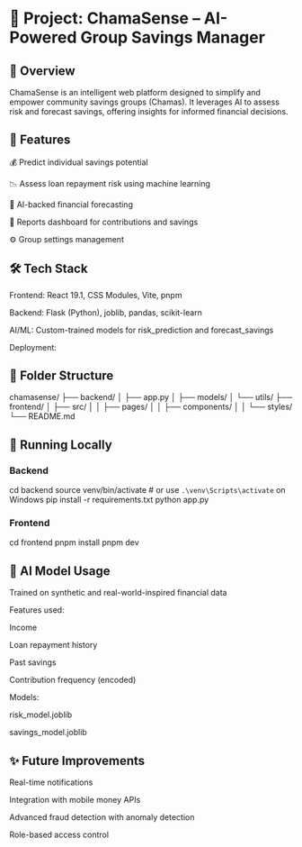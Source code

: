 # 📌 Project: ChamaSense – AI-Powered Group Savings Manager

## 📖 Overview

ChamaSense is an intelligent web platform designed to simplify and empower community savings groups (Chamas). It leverages AI to assess risk and forecast savings, offering insights for informed financial decisions.

## 🚀 Features

💰 Predict individual savings potential

📉 Assess loan repayment risk using machine learning

🧠 AI-backed financial forecasting

🧾 Reports dashboard for contributions and savings

⚙️ Group settings management

## 🛠️ Tech Stack

Frontend: React 19.1, CSS Modules, Vite, pnpm

Backend: Flask (Python), joblib, pandas, scikit-learn

AI/ML: Custom-trained models for risk_prediction and forecast_savings

Deployment:

## 📂 Folder Structure

chamasense/
├── backend/
│ ├── app.py
│ ├── models/
│ └── utils/
├── frontend/
│ ├── src/
│ │ ├── pages/
│ │ ├── components/
│ │ └── styles/
└── README.md

## 🧪 Running Locally

### Backend

cd backend
source venv/bin/activate # or use `.\venv\Scripts\activate` on Windows
pip install -r requirements.txt
python app.py

### Frontend

cd frontend
pnpm install
pnpm dev

## 🧠 AI Model Usage

Trained on synthetic and real-world-inspired financial data

Features used:

Income

Loan repayment history

Past savings

Contribution frequency (encoded)

Models:

risk_model.joblib

savings_model.joblib

## ✨ Future Improvements

Real-time notifications

Integration with mobile money APIs

Advanced fraud detection with anomaly detection

Role-based access control
